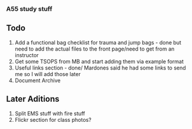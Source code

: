 ### A55 study stuff
## Todo
1. Add a functional bag checklist for trauma and jump bags
         - done but need to add the actual files to the front page/need to get from an instructor
3. Get some TSOPS from MB and start adding them via example format
4. Useful links section
         - done/ Mardones said he had some links to send me so I will add those later
6. Document Archive

## Later Aditions
1. Split EMS stuff with fire stuff
2. Flickr section for class photos?
